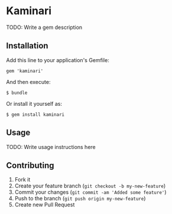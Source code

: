 # Kaminari

TODO: Write a gem description

## Installation

Add this line to your application's Gemfile:

    gem 'kaminari'

And then execute:

    $ bundle

Or install it yourself as:

    $ gem install kaminari

## Usage

TODO: Write usage instructions here

## Contributing

1. Fork it
2. Create your feature branch (`git checkout -b my-new-feature`)
3. Commit your changes (`git commit -am 'Added some feature'`)
4. Push to the branch (`git push origin my-new-feature`)
5. Create new Pull Request
